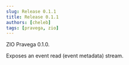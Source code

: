 ```yaml
---
slug: Release 0.1.1
title: Release 0.1.1
authors: [cheleb]
tags: [pravega, zio]
---
```


ZIO Pravega 0.1.0. 

Exposes an event read (event metadata) stream.